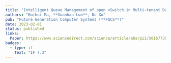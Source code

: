 ```yaml
---
title: "Intelligent Queue Management of open vSwitch in Multi-tenant Data Center"
authors: "Huihui Ma, **Xuanhao Luo**, Du Xu"
pub: "Future Generation Computer Systems (**FGCS**)"
date: 2023-02-01
status: published
links:
  Paper: https://www.sciencedirect.com/science/article/abs/pii/S0167739X23000596?casa_token=lYWeumumCGgAAAAA:5jYzdzRu5zXIoX2BzL7V-ZrHRgmADtE3ZSb43RyXD-R_mnMx8u_lD5O_eiwti0wnwu7bbJzzGhw
badges:
  - type: if
    text: "IF 7.3"
---
```


